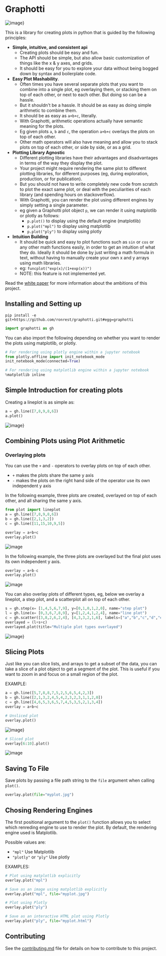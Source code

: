 # Graphotti

![image}](imgs/logo.svg)


This is a library for creating plots in python that is guided by the following principles:

- **Simple, intuitive, and consistent api**
    - Creating plots should be easy and fun.
    - The API should be simple, but also allow basic customization of things like the x & y axes, and grids.
    - It should be easy for you to explore your data without being bogged down by syntax and boilerplate code.
- **Easy Plot Mashability**.
    - Often times you have several separate plots that you want to combine into a single plot, eg overlaying them, or stacking them on top of each other, or next to each other. But doing so can be a hassle.
    - But it shouldn't be a hassle. It should be as easy as doing simple arithmetic to combine them.
    - It should be as easy as `a+b+c`, literally.
    - With Graphotti, arithmetic operations actually have semantic meaning for the plots.
    - Eg given plots `a`, `b` and `c`, the operation `a+b+c` overlays the plots on top of each other.
    - Other math operators will also have meaning and allow you to stack plots on top of each other, or side by side, or as a grid.
- **Plotting Library Agnostic**
    - Different plotting libraries have their advantages and disadvantages in terms of the way they display the plot.
    - Your project might require rendering the same plot to different plotting libraries, for different purposes (eg, during exploration, production, or for publication).
    - But you should not have to write completely new code from scratch to plot the exact same plot, or deal with the peculiarities of each library (and spending hours on stackoverflow).
    - With Graphotti, you can render the plot using different engines by simply setting a single parameter.
    - eg given a Graphotti plot object `p`, we can render it using matplotlib or plotly as follows:
        -  `p.plot()` to display using the default engine (matplotlib)
        -  `p.plot("mpl")` to display using matplotlib
        -  `p.plot("ply")` to display using plotly
- **Intuition Building**
    - It should be quick and easy to plot functions such as `sin` or `cos` or any other math functions easily, in order to get an intuition of what they do. Ideally it should be done by just writing a math formula in text, without having to manually create your own x and y arrays using math libraries.
    - eg: `funcplot("exp(x)/(1+exp(x))")`
    - NOTE: this feature is not implemented yet.

Read the [white paper](white_paper.md) for more information about the ambitions of this project.

## Installing and Setting up

```shell
pip install -e git+https://github.com/ronrest/graphotti.git#egg=graphotti
```

```py
import graphotti as gh
```

You can also import the following depending on whether you want to render the plots using matplotlib, or plotly.


```py
# For rendering using plotly engine within a jupyter notebook
from plotly.offline import init_notebook_mode
init_notebook_mode(connected=True)

# For rendering using matplotlib engine within a jupyter notebook
%matplotlib inline
```


## Simple Introduction for creating plots

Creating a lineplot is as simple as:

```py
a = gh.line([7,8,9,8,6])
a.plot()
```

![image}](imgs/single_plot.jpg)


## Combining Plots using Plot Arithmetic

### Overlaying plots

You can use the `+` and `-` operators to overlay plots on top of each other.

- `+` makes the plots share the same y axis
- `-` makes the plots on the right hand side of the operator use its own independent y axis

In the following example, three plots are created, overlayed on top of each other, and all sharing the same y axis.

```py
from plot import lineplot
a = gh.line([7,8,9,8,6])
b = gh.line([2,1,3,2])
c = gh.line([11,15,10,9,5])

overlay = a+b+c
overlay.plot()
```

![image](imgs/overlay_example.jpg)

In the following example, the three plots are overlayed but the final plot uses its own independent y axis.

```py
overlay = a+b-c
overlay.plot()
```

![image](imgs/overlay_example_independent_y.jpg)

You can also overlay plots of different types, eg, below we overlay a lineplot, a step plot, and a scatterplot all on top of each other.

```py
s = gh.step(x= [1,4,5,6,7,9], y=[0,1,0,1,2,0], name="step plot")
l = gh.line(x= [0,3,6,7,8,9], y=[1,2,4,1,2,4], name="line plot")
c = gh.scatter([3,8,2,6,2,4], [4,3,3,2,1,6], labels=["a","b","c","d","e","f"], name="scatter plot")
overlayed = (l+s+c)
overlayed.plot(title="Multiple plot types overlayed")
```

![image}](imgs/overlay_multiple_types.jpg)

## Slicing Plots

Just like you can slice lists, and arrays to get a subset of the data, you can take a slice of a plot object to get a segment of the plot. This is useful if you want to zoom in and focus on a small region of the plot.

EXAMPLE:

```py
a = gh.line([5,7,8,8,7,5,2,5,6,5,4,2,3])
b = gh.line([2,1,3,2,4,5,4,2,3,2,3,1,1,2,0])
c = gh.line([4,6,5,3,6,5,7,4,5,3,5,2,1,3,4])
overlay = a+b+c

# Unsliced plot
overlay.plot()
```

![image}](imgs/unsliced.jpg)


```py
# Sliced plot
overlay[6:10].plot()
```

![image](imgs/sliced.jpg)


## Saving To File

Save plots by passing a file path string to the `file` argument when calling `plot()`.

```py
overlay.plot(file="myplot.jpg")
```


## Chosing Rendering Engines

The first positional argument to the `plot()` function allows you to select which renreding engine to use to render the plot. By default, the rendering engine used is Matplotlib.

Possible values are:

- `"mpl"` Use Matplotlib
- `"plotly"` or `"ply"` Use plotly


EXAMPLES:

```py
# Plot using matplotlib explicitly
overlay.plot("mpl")

# Save as an image using matplotlib explicitly
overlay.plot("mpl", file="myplot.jpg")

# Plot using Plotly
overlay.plot("ply")

# Save as an interactive HTML plot using Plotly
overlay.plot("ply", file="myplot.html")
```



## Contributing

See the [contributing.md](contributing.md) file for details on how to contribute to this project.
